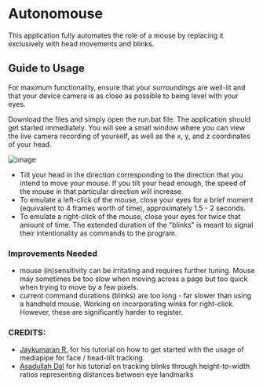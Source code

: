 # Autonomouse
This application fully automates the role of a mouse by replacing it exclusively with head movements and blinks.

## Guide to Usage
For maximum functionality, ensure that your surroundings are well-lit and that your device camera is as close as possible to being level with your eyes.

Download the files and simply open the run.bat file. The application should get started immediately. You will see a small window where you can view the live camera recording of yourself, as well as the x, y, and z coordinates of your head. 

![image](https://github.com/user-attachments/assets/dc65213d-d1c1-4c9f-8d3b-553fa99a6338)
* Tilt your head in the direction corresponding to the direction that you intend to move your mouse. If you tilt your head enough, the speed of the mouse in that particular direction will increase.
* To emulate a left-click of the mouse, close your eyes for a brief moment (equivalent to 4 frames worth of time), approximately 1.5 - 2 seconds.
* To emulate a right-click of the mouse, close your eyes for twice that amount of time. The extended duration of the "blinks" is meant to signal their intentionality as commands to the program.

### Improvements Needed
* mouse (in)sensitivity can be irritating and requires further tuning. Mouse may sometimes be too slow when moving across a page but too quick when trying to move by a few pixels.
* current command durations (blinks) are too long - far slower than using a handheld mouse. Working on incorporating winks for right-click. However, these are significantly harder to register.   


### CREDITS:
* [Jaykumaran R.](https://medium.com/@jaykumaran2217/real-time-head-pose-estimation-facemesh-with-mediapipe-and-opencv-a-comprehensive-guide-b63a2f40b7c6) for his tutorial on how to get started with the usage of mediapipe for face / head-tilt tracking.
* [Asadullah Dal](https://aiphile.hashnode.dev/blinking-detection-and-counter-mediapipe-eye-tracking-part-1-and-2) for his tutorial on tracking blinks through height-to-width ratios representing distances between eye landmarks 
